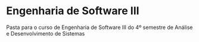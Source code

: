 # Engenharia de Software III
Pasta para o curso de Engenharia de Software III do 4º semestre de Análise e Desenvolvimento de Sistemas

